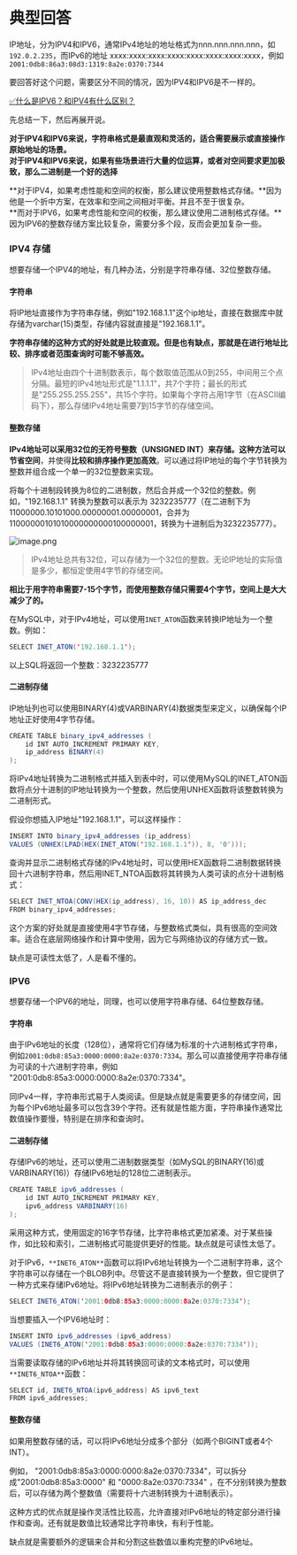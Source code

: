 # 典型回答

IP地址，分为IPV4和IPV6，通常IPv4地址的地址格式为nnn.nnn.nnn.nnn，如`192.0.2.235`，而IPv6的地址 xxxx:xxxx:xxxx:xxxx:xxxx:xxxx:xxxx:xxxx，例如`2001:0db8:86a3:08d3:1319:8a2e:0370:7344`

要回答好这个问题，需要区分不同的情况，因为IPV4和IPV6是不一样的。

[✅什么是IPV6？和IPV4有什么区别？](https://www.yuque.com/hollis666/fo22bm/dmed6y?view=doc_embed)

先总结一下，然后再展开说。

**对于IPV4和IPV6来说，字符串格式是最直观和灵活的，适合需要展示或直接操作原始地址的场景。**<br />**对于IPV4和IPV6来说，如果有些场景进行大量的位运算，或者对空间要求更加极致，那么二进制是一个好的选择**

**对于IPV4，如果考虑性能和空间的权衡，那么建议使用整数格式存储。**因为他是一个折中方案，在效率和空间之间相对平衡。并且不至于很复杂。<br />**而对于IPV6，如果考虑性能和空间的权衡，那么建议使用二进制格式存储。**因为IPV6的整数存储方案比较复杂，需要分多个段，反而会更加复杂一些。

### IPV4 存储

想要存储一个IPV4的地址，有几种办法，分别是字符串存储、32位整数存储。

#### 字符串

将IP地址直接作为字符串存储，例如"192.168.1.1"这个ip地址，直接在数据库中就存储为varchar(15)类型，存储内容就直接是"192.168.1.1"。

**字符串存储的这种方式的好处就是比较直观。但是也有缺点，那就是在进行地址比较、排序或者范围查询时可能不够高效。**

> IPv4地址由四个十进制数表示，每个数取值范围从0到255，中间用三个点分隔。最短的IPv4地址形式是"1.1.1.1"，共7个字符；最长的形式是"255.255.255.255"，共15个字符。如果每个字符占用1字节（在ASCII编码下），那么存储IPv4地址需要7到15字节的存储空间。


#### **整数存储**

**IPv4地址可以采用32位的无符号整数（UNSIGNED INT）来存储。**这种方法可以**节省空间**，并使得**比较和排序操作更加高效**。可以通过将IP地址的每个字节转换为整数并组合成一个单一的32位整数来实现。

将每个十进制段转换为8位的二进制数，然后合并成一个32位的整数。例如，"192.168.1.1" 转换为整数可以表示为 3232235777（在二进制下为 11000000.10101000.00000001.00000001，合并为11000000101010000000000100000001，转换为十进制后为3232235777）。

![image.png](https://cdn.nlark.com/yuque/0/2024/png/5378072/1706936223247-06f30376-85f2-4b6e-9264-d78c26e9951a.png#averageHue=%23fcfcfb&clientId=u5121c792-101c-4&from=paste&height=412&id=u3e73a454&originHeight=412&originWidth=1061&originalType=binary&ratio=1&rotation=0&showTitle=false&size=26922&status=done&style=none&taskId=ua2fb7790-15fa-46ee-9172-82571126402&title=&width=1061)

> IPv4地址总共有32位，可以存储为一个32位的整数。无论IP地址的实际值是多少，都恒定使用4字节的存储空间。


**相比于用字符串需要7-15个字节，而使用整数存储只需要4个字节，空间上是大大减少了的。**

在MySQL中，对于IPv4地址，可以使用`INET_ATON`函数来转换IP地址为一个整数。例如：

```java
SELECT INET_ATON('192.168.1.1');
```

以上SQL将返回一个整数：3232235777


#### 二进制存储

IP地址列也可以使用BINARY(4)或VARBINARY(4)数据类型来定义，以确保每个IP地址正好使用4字节存储。

```java
CREATE TABLE binary_ipv4_addresses (
    id INT AUTO_INCREMENT PRIMARY KEY,
    ip_address BINARY(4)
);

```

将IPv4地址转换为二进制格式并插入到表中时，可以使用MySQL的INET_ATON函数将点分十进制的IP地址转换为一个整数，然后使用UNHEX函数将该整数转换为二进制形式。

假设你想插入IP地址"192.168.1.1"，可以这样操作：

```java
INSERT INTO binary_ipv4_addresses (ip_address)
VALUES (UNHEX(LPAD(HEX(INET_ATON('192.168.1.1')), 8, '0')));
```

查询并显示二进制格式存储的IPv4地址时，可以使用HEX函数将二进制数据转换回十六进制字符串，然后用INET_NTOA函数将其转换为人类可读的点分十进制格式：

```java
SELECT INET_NTOA(CONV(HEX(ip_address), 16, 10)) AS ip_address_dec
FROM binary_ipv4_addresses;
```

这个方案的好处就是直接使用4字节存储，与整数格式类似，具有很高的空间效率。适合在底层网络操作和计算中使用，因为它与网络协议的存储方式一致。

缺点是可读性太低了，人是看不懂的。

### IPV6

想要存储一个IPV6的地址，同理，也可以使用字符串存储、64位整数存储。

#### 字符串

由于IPv6地址的长度（128位），通常将它们存储为标准的十六进制格式字符串，例如`2001:0db8:85a3:0000:0000:8a2e:0370:7334`。那么可以直接使用字符串存储为可读的十六进制字符串，例如 "2001:0db8:85a3:0000:0000:8a2e:0370:7334"。

同IPv4一样，字符串形式易于人类阅读。但是缺点就是需要更多的存储空间，因为每个IPv6地址最多可以包含39个字符。还有就是性能方面，字符串操作通常比数值操作要慢，特别是在排序和查询时。

#### 二进制存储

存储IPv6的地址，还可以使用二进制数据类型（如MySQL的BINARY(16)或VARBINARY(16)）存储IPv6地址的128位二进制表示。

```java
CREATE TABLE ipv6_addresses (
    id INT AUTO_INCREMENT PRIMARY KEY,
    ipv6_address VARBINARY(16)
);
```

采用这种方式，使用固定的16字节存储，比字符串格式更加紧凑。对于某些操作，如比较和索引，二进制格式可能提供更好的性能。缺点就是可读性太低了。

对于IPv6，`**INET6_ATON**`函数可以将IPv6地址转换为一个二进制字符串，这个字符串可以存储在一个BLOB列中。尽管这不是直接转换为一个整数，但它提供了一种方式来存储IPv6地址。将IPv6地址转换为二进制表示的例子：

```java
SELECT INET6_ATON('2001:0db8:85a3:0000:0000:8a2e:0370:7334');
```

当想要插入一个IPV6地址时：

```java
INSERT INTO ipv6_addresses (ipv6_address)
VALUES (INET6_ATON('2001:0db8:85a3:0000:0000:8a2e:0370:7334'));
```

当需要读取存储的IPv6地址并将其转换回可读的文本格式时，可以使用`**INET6_NTOA**`函数：

```java
SELECT id, INET6_NTOA(ipv6_address) AS ipv6_text
FROM ipv6_addresses;
```

#### 整数存储

如果用整数存储的话，可以将IPv6地址分成多个部分（如两个BIGINT或者4个INT）。

例如， "2001:0db8:85a3:0000:0000:8a2e:0370:7334"，可以拆分成"2001:0db8:85a3:0000" 和 "0000:8a2e:0370:7334" ，在不分别转换为整数后，可以存储为两个整数值（需要将十六进制转换为十进制表示）。

这种方式的优点就是操作灵活性比较高，允许直接对IPv6地址的特定部分进行操作和查询。还有就是数值比较通常比字符串快，有利于性能。

缺点就是需要额外的逻辑来合并和分割这些数值以重构完整的IPv6地址。
